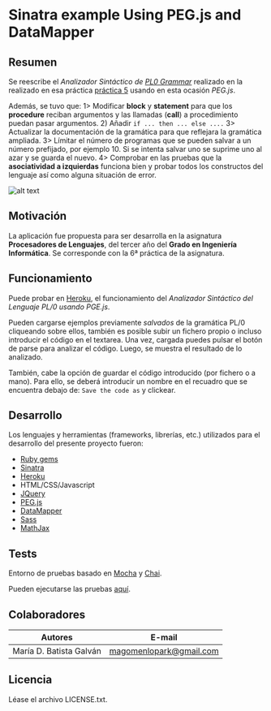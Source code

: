# Sinatra example Using PEG.js and DataMapper

## Resumen

Se reescribe el *Analizador Sintáctico de [PL0 Grammar](http://en.wikipedia.org/wiki/Recursive_descent_parser)* realizado en la realizado en esa práctica [práctica 5](http://pl-lab05.herokuapp.com/) usando en esta ocasión *PEG.js*.

Además, se tuvo que:
1> Modificar **block** y **statement** para que los **procedure** reciban argumentos y las llamadas (**call**) a procedimiento puedan pasar argumentos. 
2) Añadir `if ... then ... else ....`
3> Actualizar la documentación de la gramática para que reflejara la gramática ampliada.
3> Límitar el número de programas que se pueden salvar a un número prefijado, por ejemplo 10. Si se intenta salvar uno se suprime uno al azar y se guarda el nuevo.
4> Comprobar en las pruebas que la **asociatividad a izquierdas** funciona bien y probar todos los constructos del lenguaje así como alguna situación de error.

![alt text](http://pl-lab06.herokuapp.com/images/PL0.png "PL/0")

## Motivación

La aplicación fue propuesta para ser desarrolla en la asignatura **Procesadores de Lenguajes**, del tercer año del **Grado en Ingeniería Informática**. Se corresponde con la 6ª práctica de la asignatura.

##  Funcionamiento

Puede probar en [Heroku](http://pl-lab06.herokuapp.com/), el funcionamiento del *Analizador Sintáctico del Lenguaje PL/0 usando PGE.js*.

Pueden cargarse ejemplos previamente *salvados* de la gramática PL/0 cliqueando sobre ellos, también es posible subir un fichero propio o incluso introducir el código en el textarea. Una vez, cargada puedes pulsar el botón de parse para analizar el código. Luego, se muestra el resultado de lo analizado.

También, cabe la opción de guardar el código introducido (por fichero o a mano). Para ello, se deberá introducir un nombre en el recuadro que se encuentra debajo de: `Save the code as` y clickear.

## Desarrollo

Los lenguajes y herramientas (frameworks, librerías, etc.) utilizados para el desarrollo del presente proyecto fueron:

* [Ruby gems](http://rubygems.org/)
* [Sinatra](http://www.sinatrarb.com/configuration.html)
* [Heroku](https://dashboard.heroku.com/apps)
* HTML/CSS/Javascript
* [JQuery](http://jquery.com/)
* [PEG.js](http://pegjs.majda.cz/)
* [DataMapper](http://datamapper.org/docs/)
* [Sass](http://sass-lang.com/) 
* [MathJax](http://docs.mathjax.org/en/latest/start.html)

## Tests

Entorno de pruebas basado en [Mocha](http://visionmedia.github.io/mocha/) y [Chai](http://chaijs.com/guide/installation/). 

Pueden ejecutarse las pruebas [aquí](http://pl-lab06.herokuapp.com/tests).


## Colaboradores

| Autores | E-mail |
| ---------- | ---------- |
| María D. Batista Galván   | magomenlopark@gmail.com  |


## Licencia

Léase el archivo LICENSE.txt.
